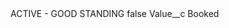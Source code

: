 <?xml version="1.0" encoding="UTF-8"?>
<CustomMetadata xmlns="http://soap.sforce.com/2006/04/metadata" xmlns:xsi="http://www.w3.org/2001/XMLSchema-instance" xmlns:xsd="http://www.w3.org/2001/XMLSchema">
    <label>ACTIVE - GOOD STANDING</label>
    <protected>false</protected>
    <values>
        <field>Value__c</field>
        <value xsi:type="xsd:string">Booked</value>
    </values>
</CustomMetadata>
